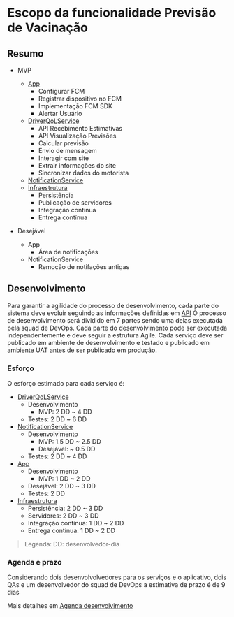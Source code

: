 # Escopo da funcionalidade Previsão de Vacinação

## Resumo
- MVP
  - [App](app.md)
    - Configurar FCM 
    - Registrar dispositivo no FCM 
    - Implementação FCM SDK 
    - Alertar Usuário
  - [DriverQoLService](driver_qol_service.md)
    - API Recebimento Estimativas
    - API Visualização Previsões
    - Calcular previsão
    - Envio de mensagem
    - Interagir com site
    - Extrair informações do site
    - Sincronizar dados do motorista
  - [NotificationService](notification_service.md)
  - [Infraestrutura](infraestrutura.md)
    - Persistência
    - Publicação de servidores
    - Integração contínua
    - Entrega contínua

- Desejável
  - App
    - Área de notificações
  - NotificationService
    - Remoção de notifações antigas

## Desenvolvimento

Para garantir a agilidade do processo de desenvolvimento, cada parte do sistema deve evoluir seguindo as informações definidas em [API](../api)
O processo de desenvolvimento será dividido em 7 partes sendo uma delas executada pela squad de DevOps. Cada parte do desenvolvimento pode ser executada independentemente e deve seguir a estrutura Agile. Cada serviço deve ser publicado em ambiente de desenvolvimento e testado e publicado em ambiente UAT antes de ser publicado em produção. 

### Esforço
O esforço estimado para cada serviço é:
- [DriverQoLService](driver_qol_service.md) 
  - Desenvolvimento
    - MVP: 2 DD ~ 4 DD
  - Testes: 2 DD ~ 6 DD
- [NotificationService](notification_service.md)
  - Desenvolvimento
    - MVP: 1.5 DD ~ 2.5 DD  
    - Desejável: ~ 0.5 DD
  - Testes: 2 DD ~ 4 DD
- [App](app.md)
  - Desenvolvimento
    - MVP: 1 DD ~ 2 DD
  - Desejável: 2 DD ~ 3 DD
  - Testes: 2 DD
- [Infraestrutura](infraestrutura.md)
  - Persistência: 2 DD ~ 3 DD
  - Servidores: 2 DD ~ 3 DD
  - Integração contínua: 1 DD ~ 2 DD
  - Entrega contínua: 1 DD ~ 2 DD

> Legenda: DD: desenvolvedor-dia

### Agenda e prazo

Considerando dois desenvolvolvedores para os serviços e o aplicativo, dois QAs e um desenvolvedor do squad de DevOps a estimativa de prazo é de 9 dias 

Mais detalhes em [Agenda desenvolvimento](diagrama-desenvolvimento.svg)

